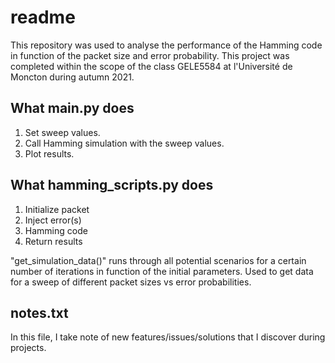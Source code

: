 # readme

This repository was used to analyse the performance of the Hamming code in function of the packet size and error probability. This project was completed within the scope of the class GELE5584 at l'Université de Moncton during autumn 2021.

## What main.py does
1. Set sweep values.
2. Call Hamming simulation with the sweep values.
3. Plot results.


## What hamming_scripts.py does
1. Initialize packet
2. Inject error(s)
3. Hamming code
4. Return results

"get_simulation_data()" runs through all potential scenarios for a certain number of iterations in function of the initial parameters.
Used to get data for a sweep of different packet sizes vs error probabilities.

## notes.txt
In this file, I take note of new features/issues/solutions that I discover during projects.

